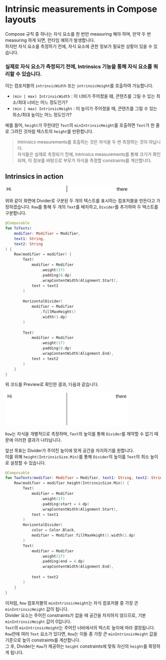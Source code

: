 # Intrinsic measurements in Compose layouts

Compose 규칙 중 하나는 자식 요소를 한 번만 measuring 해야 하며, 만약 두 번 measuring 하게 되면, 런타임 예외가 발생합니다.  
하지만 자식 요소를 측정하기 전에, 자식 요소에 관한 정보가 필요한 상황이 있을 수 있습니다.

### 실제로 자식 요소가 측정되기 전에, Intrinsics 기능을 통해 자식 요소를 쿼리할 수 있습니다.

이는 컴포저블의 `intrinsicWidth` 또는 `intrinsicHeight`를 호출하여 가능합니다.

- `(min | max) IntrinsicWidth` : 이 너비가 주어졌을 떄, 콘텐츠를 그릴 수 있는 최소/최대 너비는 어느 정도인가?
- `(min | max) IntrinsicHeight` : 이 높이가 주어졌을 때, 콘텐츠를 그릴 수 있는 최소/최대 높이는 어느 정도인가?

예를 들어, `height`가 무한대인 `Text`의 `minIntrinsicHeight`를 호출하면 `Text`가 한 줄로 그려진 것처럼 텍스트의 `height`를 반환합니다.

> Intrinsics measurements를 호출하는 것은 자식을 두 번 측정하는 것이 아닙니다.  
> 자식들은 실제로 측정되기 전에, Intrinsics measurements를 통해 크기가 확인되며, 이 정보를 바탕으로 부모가 자식을 측정할 constraints를 계산합니다.

## Intrinsics in action

<img src="img.png" width="400">

위와 같이 화면에 Divider로 구분된 두 개의 텍스트를 표시하는 컴포저블을 만든다고 가정하겠습니다.
`Row`를 통해 두 개의 `Text`를 배치하고, `Divider`를 추가하여 두 텍스트를 구분합니다.
 
```kotlin
@Composable
fun ToTexts(
    modifier: Modifier = Modifier,
    text1: String,
    text2: String
) {
    Row(modifier = modifier) {
        Text(
            modifier = Modifier
                .weight(1f)
                .padding(8.dp)
                .wrapContentWidth(Alignment.Start),
            text = text1
        )
        
        HorizontalDivider(
            modifier = Modifier
                .fillMaxHeight()
                .width(1.dp)
        )
        
        Text(
            modifier = Modifier
                .weight(1f)
                .padding(8.dp)
                .wrapContentWidth(Alignment.End),
            text = text2
        )
    }
}
```

위 코드를 Preview로 확인한 결과, 다음과 같습니다.

<img src="img_1.png" width="400">

`Row`는 자식을 개별적으로 측정하며, `Text`의 높이를 통해 `Divider`를 제약할 수 없기 때문에 이러한 결과가 나타납니다.  

앞선 목표는 Divider가 주어진 높이에 맞게 공간을 차지하기를 원합니다.  
이를 위해 `height(IntrinsicSize.Min)`를 통해 `Divider`의 높이를 `Text`의 최소 높이로 설정할 수 있습니다.

```kotlin
@Composable
fun TwoTexts(modifier: Modifier = Modifier, text1: String, text2: String) {
    Row(modifier = modifier.height(IntrinsicSize.Min)) {
        Text(
            modifier = Modifier
                .weight(1f)
                .padding(start = 4.dp)
                .wrapContentWidth(Alignment.Start),
            text = text1
        )
        HorizontalDivider(
            color = Color.Black,
            modifier = Modifier.fillMaxHeight().width(1.dp)
        )
        Text(
            modifier = Modifier
                .weight(1f)
                .padding(end = 4.dp)
                .wrapContentWidth(Alignment.End),

            text = text2
        )
    }
}
```

이처럼, `Row` 컴포저블의 `minIntrinsicHeight`는 자식 컴포저블 중 가장 큰 `minIntrinsicHeight` 값이 됩니다.  
Divider 요소는 주어진 constraints가 없을 때 공간을 차지하지 않으므로, 기본 `minIntrinsicHeight` 값이 0입니다.  
`Text`의 `minIntrinsicHeight`는 주어진 너비에서의 텍스트 높이에 따라 결정됩니다.  
`Row`안에 여러 `Text` 요소가 있다면, `Row`는 이들 중 가장 큰 `minIntrinsicHeight` 값을 기준으로 높이 constraints를 계산합니다.  
그 후, Divider는 `Row`가 제공하는 `height` constraints에 맞춰 자신의 `height`를 확장하게 됩니다.